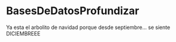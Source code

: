 # BasesDeDatosProfundizar
Ya esta el arbolito de navidad porque desde septiembre... se siente DICIEMBREEE
